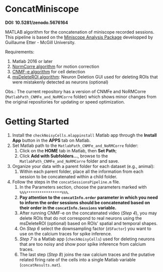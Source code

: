 # ConcatMiniscope 
**DOI: 10.5281/zenodo.5676164**

MATLAB algorithm for the concatenation of miniscope recorded sessions.
This pipeline is based on the [Miniscope Analysis Package](https://github.com/marcnormandin/MiniscopeAnalysis_CNMF_E) developped by Guillaume Etter - McGill University.

Requirements:
1. Matlab 2016 or later
2. [NormCorre algorithm](https://github.com/flatironinstitute/NoRMCorre) for motion correction 
3. [CNMF-e algorithm](https://github.com/zhoupc/CNMF_E) for cell detection
4. [msDeleteROI algorithm](https://github.com/ayallavi/msDeleteROI): Neuron Deletion GUI used for deleting ROIs that were mistakenly detected as neurons (optional)

Obs.: The current repository has a version of CNMFe and NoRMCorre (`MatlabPath_CNMFe_and_NoRMCorre` folder) which shows minor changes from the original repositories for updating or speed optimization.
# Getting Started
1. Install the `checkNoisyCells.mlappinstall` Matlab app through the **Install App** button in the **APPS** tab on Matlab.
2. Set Matlab path to the `MatlabPath_CNMFe_and_NoRMCorre` folder:
    1. Click on the **HOME** tab in Matlab, then **Set Path**;
    2. Click **Add with Subfolders...**, browse to the `MatlabPath_CNMFe_and_NoRMCorre` folder and save. 
4. Organize your data with a parent folder for each dataset (e.g., animal):
    1. Within each parent folder, place all the information from each session to be concatenated within a child folder.
5. Follow the steps in the `concatSessionsPipeline.m` file.
   1. In the Parameters section, choose the parameters marked with `%%%****************%%%`.        
   2. **Pay attention to the `concatInfo.order` parameter in which you need to inform the order sessions should be concatenated based on their order in the `concatInfo.Sessions` variable.**
   3. After running CNMF-e on the concatenated video (*Step 4*), you may delete ROIs that do not correspond to real neurons using the msDeleteROI (optional) based on ROIs' spatial and temporal shapes.
   4. On *Step 6* select the downsampling factor (`dSFactor`) you want to use on the calcium traces for spike inference.
   5. *Step 7* is a Matlab app (`checkNoisyCells`) used for deleting neurons that are too noisy and show poor spike inference from calcium traces.
   6. The last step (*Step 8*) joins the raw calcium traces and the putative related firing rate of the cells into a single Matlab variable (`concatResults.mat`).
  
  
